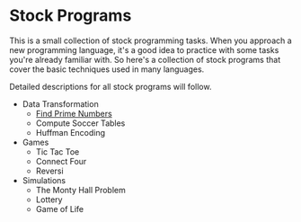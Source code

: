 # Stock Programs

This is a small collection of stock programming tasks. When you approach a new
programming language, it's a good idea to practice with some tasks you're
already familiar with. So here's a collection of stock programs that cover the
basic techniques used in many languages.

Detailed descriptions for all stock programs will follow.

- Data Transformation
    - [Find Prime Numbers](find-prime-numbers.md)
    - Compute Soccer Tables
    - Huffman Encoding
- Games
    - Tic Tac Toe
    - Connect Four
    - Reversi
- Simulations
    - The Monty Hall Problem
    - Lottery
    - Game of Life
